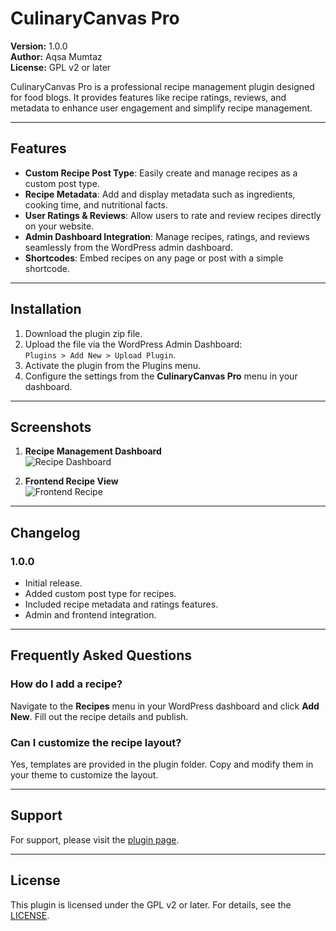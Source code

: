 # CulinaryCanvas Pro

**Version:** 1.0.0  
**Author:** Aqsa Mumtaz  
**License:** GPL v2 or later  

CulinaryCanvas Pro is a professional recipe management plugin designed for food blogs. It provides features like recipe ratings, reviews, and metadata to enhance user engagement and simplify recipe management.

---

## Features

- **Custom Recipe Post Type**: Easily create and manage recipes as a custom post type.
- **Recipe Metadata**: Add and display metadata such as ingredients, cooking time, and nutritional facts.
- **User Ratings & Reviews**: Allow users to rate and review recipes directly on your website.
- **Admin Dashboard Integration**: Manage recipes, ratings, and reviews seamlessly from the WordPress admin dashboard.
- **Shortcodes**: Embed recipes on any page or post with a simple shortcode.

---

## Installation

1. Download the plugin zip file.
2. Upload the file via the WordPress Admin Dashboard:  
   `Plugins > Add New > Upload Plugin`.
3. Activate the plugin from the Plugins menu.
4. Configure the settings from the **CulinaryCanvas Pro** menu in your dashboard.


---

## Screenshots

1. **Recipe Management Dashboard**  
   ![Recipe Dashboard](https://example.com/screenshot1.png)

2. **Frontend Recipe View**  
   ![Frontend Recipe](https://example.com/screenshot2.png)

---

## Changelog

### 1.0.0
- Initial release.
- Added custom post type for recipes.
- Included recipe metadata and ratings features.
- Admin and frontend integration.

---

## Frequently Asked Questions

### How do I add a recipe?  
Navigate to the **Recipes** menu in your WordPress dashboard and click **Add New**. Fill out the recipe details and publish.

### Can I customize the recipe layout?  
Yes, templates are provided in the plugin folder. Copy and modify them in your theme to customize the layout.

---

## Support

For support, please visit the [plugin page](https://example.com/culinary-canvas-pro).

---

## License

This plugin is licensed under the GPL v2 or later. For details, see the [LICENSE](https://www.gnu.org/licenses/gpl-2.0.html).
